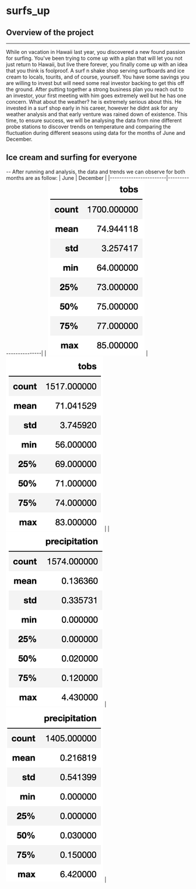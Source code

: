 # surfs_up

## Overview of the project
---
While on vacation in Hawaii last year, you discovered a new found passion for surfing. You've been trying to come up with a plan that will let you not just return to Hawaii, but live there forever, you finally come up with an idea that you think is foolproof.
A surf n shake shop serving surfboards and ice cream to locals, tourits, and of course, yourself. You have some savings you are willing to invest but will need some real investor backing to get this off the ground. After putting together a strong business plan you reach out to an investor, your first meeting with him goes extremely well but he has one concern. What about the weather?
he is extremely serious about this. He invested in a surf shop early in his career, however he didnt ask for any weather analysis and that early venture was rained down of existence. This time, to ensure success, we will be analysing the data from nine different probe stations to discover trends on temperature and comparing the fluctuation during different seasons using data for the months of June and December.

## Ice cream and surfing for everyone
--
After running and analysis, the data and trends we can observe for both months are as follow:
| June | December |
|------------------------|------------------------|
|           ![june_tobs_stats](https://github.com/carloshgalvan95/surfs_up/blob/main/Resources/june_tobs_stats.png)             |               ![dec_tobs_stats](https://github.com/carloshgalvan95/surfs_up/blob/main/Resources/dec_tobs_stats.png)         |
|           ![june_prcp_stats](https://github.com/carloshgalvan95/surfs_up/blob/main/Resources/june_prcp_stats.png)             |             ![dec_prcp_stats](https://github.com/carloshgalvan95/surfs_up/blob/main/Resources/dec_prcp_stats.png)           |
